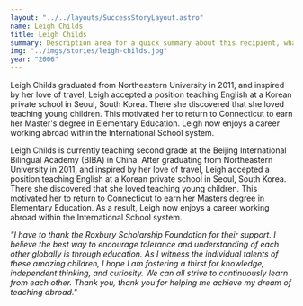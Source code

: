 ```yaml
---
layout: "../../layouts/SuccessStoryLayout.astro"
name: Leigh Childs
title: Leigh Childs
summary: Description area for a quick summary about this recipient, what they were awarded and what they are doing
img: "../imgs/stories/leigh-childs.jpg"
year: "2006"
---
```


Leigh Childs graduated from Northeastern University in 2011, and inspired by her love of travel, Leigh accepted a position teaching English at a Korean private school in Seoul, South Korea. There she discovered that she loved teaching young children. This motivated her to return to Connecticut to earn her Master's degree in Elementary Education. Leigh now enjoys a career working abroad within the International School system.

Leigh Childs is currently teaching second grade at the Beijing International Bilingual Academy (BIBA) in China. After graduating from Northeastern University in 2011, and inspired by her love of travel, Leigh accepted a position teaching English at a Korean private school in Seoul, South Korea. There she discovered that she loved teaching young children. This motivated her to return to Connecticut to earn her Masters degree in Elementary Education. As a result, Leigh now enjoys a career working abroad within the International School system.

_"I have to thank the Roxbury Scholarship Foundation for their support. I believe the best way to encourage tolerance and understanding of each other globally is through education. As I witness the individual talents of these amazing children, I hope I am fostering a thirst for knowledge, independent thinking, and curiosity. We can all strive to continuously learn from each other. Thank you, thank you for helping me achieve my dream of teaching abroad."_
